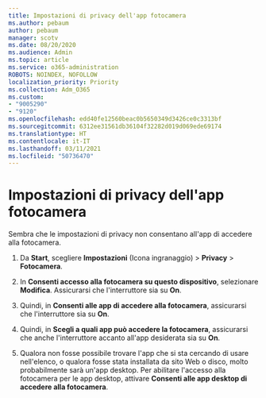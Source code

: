 ```yaml
---
title: Impostazioni di privacy dell'app fotocamera
ms.author: pebaum
author: pebaum
manager: scotv
ms.date: 08/20/2020
ms.audience: Admin
ms.topic: article
ms.service: o365-administration
ROBOTS: NOINDEX, NOFOLLOW
localization_priority: Priority
ms.collection: Adm_O365
ms.custom:
- "9005290"
- "9120"
ms.openlocfilehash: edd40fe12560beac0b5650349d3426ce0c3313bf
ms.sourcegitcommit: 6312ee31561db36104f32282d019d069ede69174
ms.translationtype: HT
ms.contentlocale: it-IT
ms.lasthandoff: 03/11/2021
ms.locfileid: "50736470"
---
```

# <a name="camera-app-privacy-settings"></a>Impostazioni di privacy dell'app fotocamera

Sembra che le impostazioni di privacy non consentano all'app di accedere alla fotocamera.

1.  Da **Start**, scegliere **Impostazioni** (Icona ingranaggio) > **Privacy** > **Fotocamera**.

2.  In **Consenti accesso alla fotocamera su questo dispositivo**, selezionare **Modifica**. Assicurarsi che l'interruttore sia su **On**.

3.  Quindi, in **Consenti alle app di accedere alla fotocamera**, assicurarsi che l'interruttore sia su **On**.

4.  Quindi, in **Scegli a quali app può accedere la fotocamera**, assicurarsi che anche l'interruttore accanto all'app desiderata sia su **On**.

5.  Qualora non fosse possibile trovare l'app che si sta cercando di usare nell'elenco, o qualora fosse stata installata da sito Web o disco, molto probabilmente sarà un'app desktop. Per abilitare l'accesso alla fotocamera per le app desktop, attivare **Consenti alle app desktop di accedere alla fotocamera**.